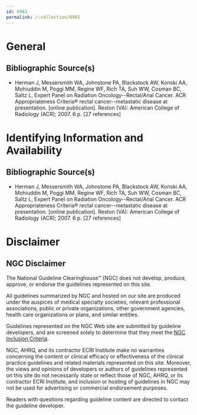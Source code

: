 ```yaml
---
id: 6981
permalink: /:collection/6981
---
```


# General

## Bibliographic Source(s)

- Herman J, Messersmith WA, Johnstone PA, Blackstock AW, Konski AA, Mohiuddin M, Poggi MM, Regine WF, Rich TA, Suh WW, Cosman BC, Saltz L, Expert Panel on Radiation Oncology--Rectal/Anal Cancer. ACR Appropriateness Criteria® rectal cancer--metastatic disease at presentation. [online publication]. Reston (VA): American College of Radiology (ACR); 2007. 6 p. [27 references]

# Identifying Information and Availability

## Bibliographic Source(s)

- Herman J, Messersmith WA, Johnstone PA, Blackstock AW, Konski AA, Mohiuddin M, Poggi MM, Regine WF, Rich TA, Suh WW, Cosman BC, Saltz L, Expert Panel on Radiation Oncology--Rectal/Anal Cancer. ACR Appropriateness Criteria® rectal cancer--metastatic disease at presentation. [online publication]. Reston (VA): American College of Radiology (ACR); 2007. 6 p. [27 references]

# Disclaimer

## NGC Disclaimer

The National Guideline Clearinghouse™ (NGC) does not develop, produce, approve, or endorse the guidelines represented on this site.

All guidelines summarized by NGC and hosted on our site are produced under the auspices of medical specialty societies, relevant professional associations, public or private organizations, other government agencies, health care organizations or plans, and similar entities.

Guidelines represented on the NGC Web site are submitted by guideline developers, and are screened solely to determine that they meet the [NGC Inclusion Criteria](/help-and-about/summaries/inclusion-criteria).

NGC, AHRQ, and its contractor ECRI Institute make no warranties concerning the content or clinical efficacy or effectiveness of the clinical practice guidelines and related materials represented on this site. Moreover, the views and opinions of developers or authors of guidelines represented on this site do not necessarily state or reflect those of NGC, AHRQ, or its contractor ECRI Institute, and inclusion or hosting of guidelines in NGC may not be used for advertising or commercial endorsement purposes.

Readers with questions regarding guideline content are directed to contact the guideline developer.

